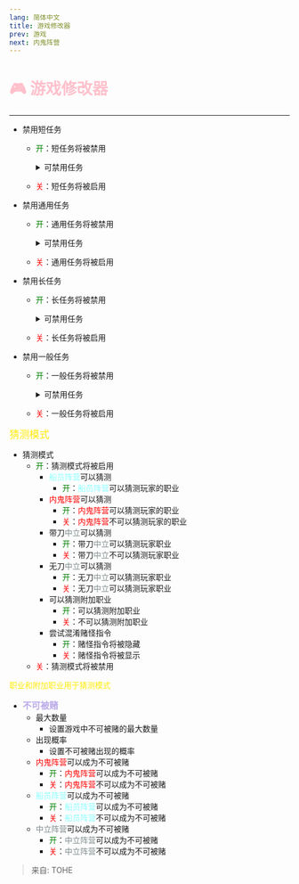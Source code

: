 ```yaml
---
lang: 简体中文
title: 游戏修改器
prev: 游戏
next: 内鬼阵营
---
```


# <font color=#ffc0cb>🎮 游戏修改器</font>

***

- 禁用短任务
  - <font color=green>开</font>：短任务将被禁用

    <details>
    <summary>可禁用任务</summary>

    - 清理管道
      - <font color=green>开</font>：清理管道将被禁用
      - <font color=red>关</font>：清理管道将被启用
    - 校准分电器
      - <font color=green>开</font>：校准分电器将被禁用
      - <font color=red>关</font>：校准分电器将被启用
    - 标出航线
      - <font color=green>开</font>：标出航线将被禁用
      - <font color=red>关</font>：标出航线将被启用
    - 稳定航向
      - <font color=green>开</font>：稳定航向将被禁用
      - <font color=red>关</font>：稳定航向将被启用
    - 清理氧气过滤器
      - <font color=green>开</font>：清理氧气过滤器将被禁用
      - <font color=red>关</font>：清理氧气过滤器将被启用
    - 解锁歧管
      - <font color=green>开</font>：解锁歧管将被禁用
      - <font color=red>关</font>：解锁歧管将被启用
    - 开启护盾
      - <font color=green>开</font>：开启护盾将被禁用
      - <font color=red>关</font>：开启护盾将被启用
    - 测量天气
      - <font color=green>开</font>：测量天气将被禁用
      - <font color=red>关</font>：测量天气将被启用
    - 购买饮料
      - <font color=green>开</font>：购买饮料将被禁用
      - <font color=red>关</font>：购买饮料将被启用
    - 组装文物
      - <font color=green>开</font>：组装文物将被禁用
      - <font color=red>关</font>：组装文物将被启用
    - 将样本分类
      - <font color=green>开</font>：将样本分类将被禁用
      - <font color=red>关</font>：将样本分类将被启用
    - 下载数据
      - <font color=green>开</font>：下载数据将被禁用
      - <font color=red>关</font>：下载数据将被启用
    - 运行诊断
      - <font color=green>开</font>：运行诊断将被禁用
      - <font color=red>关</font>：运行诊断将被启用
    - 修复钻头
      - <font color=green>开</font>：修复钻头将被禁用
      - <font color=red>关</font>：修复钻头将被启用
    - 对齐望远镜
      - <font color=green>开</font>：对齐望远镜将被禁用
      - <font color=red>关</font>：对齐望远镜将被启用
    - 记录温度
      - <font color=green>开</font>：记录温度将被禁用
      - <font color=red>关</font>：记录温度将被启用
    - 填充容器
      - <font color=green>开</font>：填充容器将被禁用
      - <font color=red>关</font>：填充容器将被启用
    - 监视器树
      - <font color=green>开</font>：监视器树将被禁用
      - <font color=red>关</font>：监视器树将被启用
    - 存储项目
      - <font color=green>开</font>：存储项目将被禁用
      - <font color=red>关</font>：存储项目将被启用
    - 收起手枪
      - <font color=green>开</font>：收起手枪将被禁用
      - <font color=red>关</font>：收起手枪将被启用
    - 收起步枪
      - <font color=green>开</font>：收起步枪将被禁用
      - <font color=red>关</font>：收起步枪将被启用
    - 制作汉堡
      - <font color=green>开</font>：制作汉堡将被禁用
      - <font color=red>关</font>：制作汉堡将被启用
    - 清理马桶
      - <font color=green>开</font>：清理马桶将被禁用
      - <font color=red>关</font>：清理马桶将被启用
    - 去污
      - <font color=green>开</font>：去污将被禁用
      - <font color=red>关</font>：去污将被启用
    - 整理文档
      - <font color=green>开</font>：整理文档将被禁用
      - <font color=red>关</font>：整理文档将被启用
    - 修复淋浴室
      - <font color=green>开</font>：修复淋浴室将被禁用
      - <font color=red>关</font>：修复淋浴室将被启用
    - 捡起毛巾
      - <font color=green>开</font>：捡起毛巾将被禁用
      - <font color=red>关</font>：捡起毛巾将被启用
    - 抛光红宝石
      - <font color=green>开</font>：抛光红宝石将被禁用
      - <font color=red>关</font>：抛光红宝石将被启用
    - 装饰假人
      - <font color=green>开</font>：装饰假人将被禁用
      - <font color=red>关</font>：装饰假人将被启用
    - 烤棉花糖
      - <font color=green>开</font>：烤棉花糖将被禁用
      - <font color=red>关</font>：烤棉花糖将被启用
    - 收集样本
      - <font color=green>开</font>：收集样本将被禁用
      - <font color=red>关</font>：收集样本将被启用
    - 更换零件
      - <font color=green>开</font>：更换零件将被禁用
      - <font color=red>关</font>：更换零件将被启用

    </details>

  - <font color=red>关</font>：短任务将被启用
- 禁用通用任务
  - <font color=green>开</font>：通用任务将被禁用

    <details>
    <summary>可禁用任务</summary>

    - 刷卡
      - <font color=green>开</font>：刷卡将被禁用
      - <font color=red>关</font>：刷卡将被启用
    - 修复配线
      - <font color=green>开</font>：修复配线将被禁用
      - <font color=red>关</font>：修复配线将被启用
    - 输入识别码
      - <font color=green>开</font>：输入识别码将被禁用
      - <font color=red>关</font>：输入识别码将被启用
    - 插入钥匙
      - <font color=green>开</font>：插入钥匙将被禁用
      - <font color=red>关</font>：插入钥匙将被启用
    - 扫描登船证
      - <font color=green>开</font>：扫描登船证将被禁用
      - <font color=red>关</font>：扫描登船证将被启用
    - 收集蔬菜
      - <font color=green>开</font>：收集蔬菜将被禁用
      - <font color=red>关</font>：收集蔬菜将被启用
    - 开采矿石
      - <font color=green>开</font>：开采矿石将被禁用
      - <font color=red>关</font>：开采矿石将被启用
    - 提取燃料
      - <font color=green>开</font>：提取燃料将被禁用
      - <font color=red>关</font>：提取燃料将被启用
    - 捕鱼
      - <font color=green>开</font>：捕鱼将被禁用
      - <font color=red>关</font>：捕鱼将被启用
    - 抛光宝石
      - <font color=green>开</font>：抛光宝石将被禁用
      - <font color=red>关</font>：抛光宝石将被启用
    - 帮助生物
      - <font color=green>开</font>：帮助生物将被禁用
      - <font color=red>关</font>：帮助生物将被启用
    - 吊起物资
      - <font color=green>开</font>：吊起物资将被禁用
      - <font color=red>关</font>：吊起物资将被启用

    </details>
  - <font color=red>关</font>：通用任务将被启用
- 禁用长任务
  - <font color=green>开</font>：长任务将被禁用

    <details>
    <summary>可禁用任务</summary>

    - 扫描
      - <font color=green>开</font>：扫描将被禁用
      - <font color=red>关</font>：扫描将被启用
    - 解锁保险库
      - <font color=green>开</font>：解锁保险库将被禁用
      - <font color=red>关</font>：解锁保险库将被启用
    - 启动核反应堆
      - <font color=green>开</font>：启动核反应堆将被禁用
      - <font color=red>关</font>：启动核反应堆将被启用
    - 重置断路器
      - <font color=green>开</font>：重置断路器将被禁用
      - <font color=red>关</font>：重置断路器将被启用
    - 调整引擎输出
      - <font color=green>开</font>：调整引擎输出将被禁用
      - <font color=red>关</font>：调整引擎输出将被启用
    - 检查样本
      - <font color=green>开</font>：检查样本将被禁用
      - <font color=red>关</font>：检查样本将被启用
    - 清空垃圾槽
      - <font color=green>开</font>：清空垃圾槽将被禁用
      - <font color=red>关</font>：清空垃圾槽将被启用
    - 清除小行星
      - <font color=green>开</font>：清除小行星将被禁用
      - <font color=red>关</font>：清除小行星将被启用
    - 为植物浇水
      - <font color=green>开</font>：给植物浇水将被禁用
      - <font color=red>关</font>：为植物浇水将被启用
    - 打开水路
      - <font color=green>开</font>：打开水路将被禁用
      - <font color=red>关</font>：打开水路将被启用
    - 更换水壶
      - <font color=green>开</font>：更换水壶将被禁用
      - <font color=red>关</font>：更换水壶将被启用
    - 重启 WiFi
      - <font color=green>开</font>：重启WiFi将被禁用
      - <font color=red>关</font>：重启WiFi将被启用
    - 冲洗相片
      - <font color=green>开</font>：冲洗相片将被禁用
      - <font color=red>关</font>：冲洗相片将被启用
    - 倒带
      - <font color=green>开</font>：倒带将被禁用
      - <font color=red>关</font>：倒带将被启用
    - 开启风扇
      - <font color=green>开</font>：开启风扇将被禁用
      - <font color=red>关</font>：开启风扇将被启用
    - 修理天线
      - <font color=green>开</font>：修复天线将被禁用
      - <font color=red>关</font>：修复天线将被启用
    - 搭建沙堡
      - <font color=green>开</font>：搭建沙堡将被禁用
      - <font color=red>关</font>：搭建沙堡将被启用
    - 启动发电机
      - <font color=green>开</font>：启动发电机将被禁用
      - <font color=red>关</font>：启动发电机将被启用
    - 监视蘑菇
      - <font color=green>开</font>：监视蘑菇将被禁用
      - <font color=red>关</font>：监视蘑菇将被启用
    - 玩电子游戏
      - <font color=green>开</font>：玩电子游戏将被禁用
      - <font color=red>关</font>：玩电子游戏将被启用
    - 寻找信号
      - <font color=green>开</font>：寻找信号将被禁用
      - <font color=red>关</font>：寻找信号将被启用
    - 扔飞盘
      - <font color=green>开</font>：扔飞盘将被禁用
      - <font color=red>关</font>：扔飞盘将被启用
    - 举重
      - <font color=green>开</font>：举重将被禁用
      - <font color=red>关</font>：举重将被启用
    - 收集贝壳
      - <font color=green>开</font>：收集贝壳将被禁用
      - <font color=red>关</font>：收集贝壳将被启用

    </details>
  - <font color=red>关</font>：长任务将被启用
- 禁用一般任务
  - <font color=green>开</font>：一般任务将被禁用

    <details>
    <summary>可禁用任务</summary>

    - 上传数据
      - <font color=green>开</font>：上传数据将被禁用
      - <font color=red>关</font>：上传数据将被启用
    - 清空垃圾
      - <font color=green>开</font>：清空垃圾将被禁用
      - <font color=red>关</font>：清空垃圾将被启用
    - 为引擎添加燃料
      - <font color=green>开</font>：为引擎添加燃料将被禁用
      - <font color=red>关</font>：为引擎添加燃料将被启用
    - 转移电力
      - <font color=green>开</font>：转移电力将被禁用
      - <font color=red>关</font>：转移电力将被启用
    - 修复气候节点
      - <font color=green>开</font>：修复气候节点将被禁用
      - <font color=red>关</font>：修复气候节点将被启用

    </details>
  - <font color=red>关</font>：一般任务将被启用

<font size=4em color=#ffeb04>猜测模式</font>

- 猜测模式
  - <font color=green>开</font>：猜测模式将被启用
    - <font color=#8cffff>船员阵营</font>可以猜测
      - <font color=green>开</font>：<font color=#8cffff>船员阵营</font>可以猜测玩家的职业
    - <font color=red>内鬼阵营</font>可以猜测
      - <font color=green>开</font>：<font color=red>内鬼阵营</font>可以猜测玩家的职业
      - <font color=red>关</font>：<font color=red>内鬼阵营</font>不可以猜测玩家的职业
    - 带刀<font color=#7f8c8d>中立</font>可以猜测
      - <font color=green>开</font>：带刀<font color=#7f8c8d>中立</font>可以猜测玩家职业
      - <font color=red>关</font>：带刀<font color=#7f8c8d>中立</font>不可以猜测玩家职业
    - 无刀<font color=#7f8c8d>中立</font>可以猜测
      - <font color=green>开</font>：无刀<font color=#7f8c8d>中立</font>可以猜测玩家职业
      - <font color=red>关</font>：无刀<font color=#7f8c8d>中立</font>可以猜测玩家职业
    - 可以猜测附加职业
      - <font color=green>开</font>：可以猜测附加职业
      - <font color=red>关</font>：不可以猜测附加职业
    - 尝试混淆赌怪指令
      - <font color=green>开</font>：赌怪指令将被隐藏
      - <font color=red>关</font>：赌怪指令将被显示
  - <font color=red>关</font>：猜测模式将被禁用

<font side=4em color=#ffeb04>职业和附加职业用于猜测模式</font>

- <font size=3.5em color=#baaae9><b>不可被赌</b></font>
  - 最大数量
    - 设置游戏中不可被赌的最大数量
  - 出现概率
    - 设置不可被赌出现的概率
  - <font color=red>内鬼阵营</font>可以成为不可被赌
    - <font color=green>开</font>：<font color=red>内鬼阵营</font>可以成为不可被赌
    - <font color=red>关</font>：<font color=red>内鬼阵营</font>不可以成为不可被赌
  - <font color=#8cffff>船员阵营</font>可以成为不可被赌
    - <font color=green>开</font>：<font color=#8cffff>船员阵营</font>可以成为不可被赌
    - <font color=red>关</font>：<font color=#8cffff>船员阵营</font>不可以成为不可被赌
  - <font color=#7f8c8d>中立阵营</font>可以成为不可被赌
    - <font color=green>开</font>：<font color=#7f8c8d>中立阵营</font>可以成为不可被赌
    - <font color=red>关</font>：<font color=#7f8c8d>中立阵营</font>不可以成为不可被赌

> 来自: TOHE
